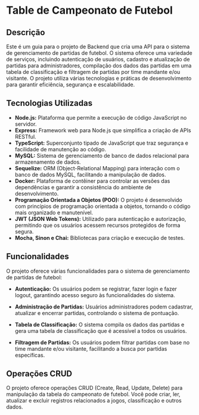 # Table de Campeonato de Futebol

## Descrição

Este é um guia para o projeto de Backend que cria uma API para o sistema de gerenciamento de partidas de futebol.
O sistema oferece uma variedade de serviços, incluindo autenticação de usuários, cadastro e atualização de partidas para administradores, compilação dos dados das partidas em uma tabela de classificação e filtragem de partidas por time mandante e/ou visitante.
O projeto utiliza várias tecnologias e práticas de desenvolvimento para garantir eficiência, segurança e escalabilidade.

## Tecnologias Utilizadas

- **Node.js:** Plataforma que permite a execução de código JavaScript no servidor.
- **Express:** Framework web para Node.js que simplifica a criação de APIs RESTful.
- **TypeScript:** Superconjunto tipado de JavaScript que traz segurança e facilidade de manutenção ao código.
- **MySQL:** Sistema de gerenciamento de banco de dados relacional para armazenamento de dados.
- **Sequelize:** ORM (Object-Relational Mapping) para interação com o banco de dados MySQL, facilitando a manipulação de dados.
- **Docker:** Plataforma de contêiner para controlar as versões das dependências e garantir a consistência do ambiente de desenvolvimento.
- **Programação Orientada a Objetos (POO):** O projeto é desenvolvido com princípios de programação orientada a objetos, tornando o código mais organizado e manutenível.
- **JWT (JSON Web Tokens):** Utilizado para autenticação e autorização, permitindo que os usuários acessem recursos protegidos de forma segura.
- **Mocha, Sinon e Chai:** Bibliotecas para criação e execução de testes.

## Funcionalidades

O projeto oferece várias funcionalidades para o sistema de gerenciamento de partidas de futebol:

- **Autenticação:** Os usuários podem se registrar, fazer login e fazer logout, garantindo acesso seguro às funcionalidades do sistema.

- **Administração de Partidas:** Usuários administradores podem cadastrar, atualizar e encerrar partidas, controlando o sistema de pontuação.

- **Tabela de Classificação:** O sistema compila os dados das partidas e gera uma tabela de classificação que é acessível a todos os usuários.

- **Filtragem de Partidas:** Os usuários podem filtrar partidas com base no time mandante e/ou visitante, facilitando a busca por partidas específicas.

## Operações CRUD

  O projeto oferece operações CRUD (Create, Read, Update, Delete)
para manipulação da tabela do campeonato de futebol.
  Você pode criar, ler, atualizar e excluir registros relacionados a jogos,
classificação e outros dados.